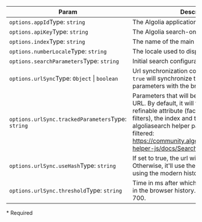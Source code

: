 | Param | Description |
| --- | --- |
| <span class='attr-required'>`options.appId`</span><span class="attr-infos">Type: <code>string</code></span> | The Algolia application ID |
| <span class='attr-required'>`options.apiKey`</span><span class="attr-infos">Type: <code>string</code></span> | The Algolia search-only API key |
| <span class='attr-required'>`options.index`</span><span class="attr-infos">Type: <code>string</code></span> | The name of the main index |
| <span class='attr-optional'>`options.numberLocale`</span><span class="attr-infos">Type: <code>string</code></span> | The locale used to display numbers. |
| <span class='attr-optional'>`options.searchParameters`</span><span class="attr-infos">Type: <code>string</code></span> | Initial search configuration. |
| <span class='attr-optional'>`options.urlSync`</span><span class="attr-infos">Type: <code>Object</code> &#124; <code>boolean</code></span> | Url synchronization configuration. Setting to `true` will synchronize the needed search parameters with the browser url. |
| <span class='attr-optional'>`options.urlSync.trackedParameters`</span><span class="attr-infos">Type: <code>string</code></span> | Parameters that will be synchronized in the URL. By default, it will track the query, all the refinable attribute (facets and numeric filters), the index and the page. All the algoliasearch helper parameters can be filtered: https://community.algolia.com/algoliasearch-helper-js/docs/SearchParameters.html |
| <span class='attr-optional'>`options.urlSync.useHash`</span><span class="attr-infos">Type: <code>string</code></span> | If set to true, the url will be hash based. Otherwise, it'll use the query parameters using the modern history API. |
| <span class='attr-optional'>`options.urlSync.threshold`</span><span class="attr-infos">Type: <code>string</code></span> | Time in ms after which a new state is created in the browser history. The default value is 700. |

<p class="attr-legend">* <span>Required</span></p>
